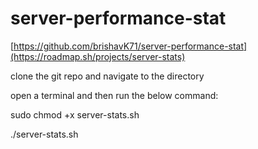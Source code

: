 # server-performance-stat


[https://github.com/brishavK71/server-performance-stat](https://roadmap.sh/projects/server-stats)

clone the git repo and navigate to the directory 

open a terminal and then run the below command:


sudo chmod +x server-stats.sh

./server-stats.sh
